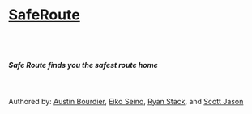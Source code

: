 <h1><a href = 'http://austinbourdier.github.io/saferoute/'>SafeRoute</a></h1>

<h2>
<br>
<h5>Safe Route finds you the safest route home</h5>
<br>
<p>Authored by:
  <a href = "https://github.com/austinbourdier">Austin Bourdier</a>,
  <a href = "https://github.com/smileyface525">Eiko Seino</a>,
  <a href = "https://github.com/stackdaddy">Ryan Stack</a>, and
  <a href = "https://github.com/scottjason">Scott Jason</a>
</p>

